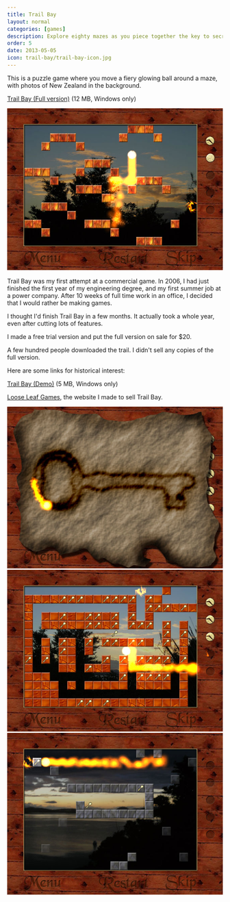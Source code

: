 ```yaml
---
title: Trail Bay
layout: normal
categories: [games]
description: Explore eighty mazes as you piece together the key to secret treasure.
order: 5
date: 2013-05-05
icon: trail-bay/trail-bay-icon.jpg
---
```


This is a puzzle game where you move a fiery glowing ball around a maze, with photos of New Zealand in the background.

<p><a href="trail-bay-full.exe" onClick="_gaq.push(['_trackEvent','Download','Game',this.href]);; ">Trail Bay (Full version)</a> (12 MB, Windows only)</p>

<img src="trailbay1.jpg" alt="A screenshot of Trail Bay"/>

Trail Bay was my first attempt at a commercial game. In 2006, I had just finished the first year of my engineering degree, and my first summer job at a power company. After 10 weeks of full time work in an office, I decided that I would rather be making games.

I thought I'd finish Trail Bay in a few months. It actually took a whole year, even after cutting lots of features.

I made a free trial version and put the full version on sale for $20.

A few hundred people downloaded the trail. I didn't sell any copies of the full version.

Here are some links for historical interest:

<p><a href="trail-bay-demo.exe" onClick="_gaq.push(['_trackEvent','Download','Game',this.href]);; ">Trail Bay (Demo)</a> (5 MB, Windows only)</p>

<p><a href="/archive/looseleafgames/">Loose Leaf Games</a>, the website I made to sell Trail Bay.</p>

<img src="trailbay2.jpg" alt="A screenshot of Trail Bay"/>

<img src="trailbay3.jpg" alt="A screenshot of Trail Bay"/>

<img src="trailbay4.jpg" alt="A screenshot of Trail Bay"/>